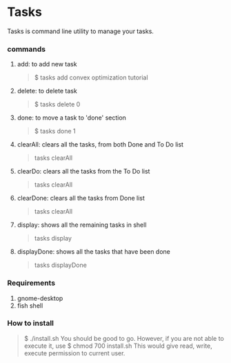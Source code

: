 # Tasks
Tasks is command line utility to manage your tasks.

### commands
1. add: to add new task
    > $ tasks add convex optimization tutorial
2. delete: to delete task
    > $ tasks delete 0
3. done: to move a task to 'done' section
    > $ tasks done 1
4. clearAll: clears all the tasks, from both Done and To Do list
    > tasks clearAll
5. clearDo: clears all the tasks from the To Do list
    > tasks clearAll
6. clearDone: clears all the tasks from Done list
    > tasks clearAll
7. display: shows all the remaining tasks in shell
    > tasks display
8. displayDone: shows all the tasks that have been done
    > tasks displayDone


### Requirements
1. gnome-desktop
2. fish shell

### How to install
> $ ./install.sh
You should be good to go. However, if you are not able to execute it, use
> $ chmod 700 install.sh
This would give read, write, execute permission to current user.
